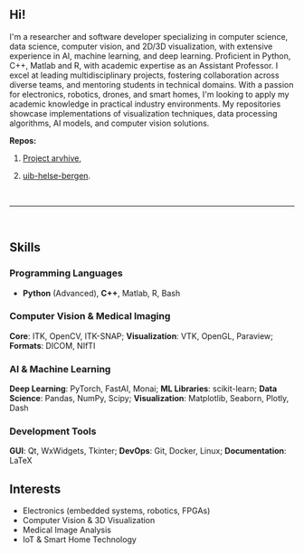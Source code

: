 ## Hi!

I'm a researcher and software developer specializing in computer science, data science, computer vision, and 2D/3D visualization, with extensive experience in AI, machine learning, and deep learning. Proficient in Python, C++, Matlab and R, with academic expertise as an Assistant Professor. I excel at leading multidisciplinary projects, fostering collaboration across diverse teams, and mentoring students in technical domains. With a passion for electronics, robotics, drones, and smart homes, I'm looking to apply my academic knowledge in practical industry environments. My repositories showcase implementations of visualization techniques, data processing algorithms, AI models, and computer vision solutions.

**Repos:**
1. [Project arvhive](https://github.com/marekkoc/project-archive),

2.  [uib-helse-bergen](https://github.com/marekkoc/uib-helse-bergen).
<br>
<hr>
<br>

## Skills
### Programming Languages
- **Python** (Advanced), **C++**, Matlab, R, Bash

### Computer Vision & Medical Imaging
**Core**: ITK, OpenCV, ITK-SNAP; **Visualization**: VTK, OpenGL, Paraview;  **Formats**: DICOM, NIfTI

### AI & Machine Learning
**Deep Learning**: PyTorch, FastAI, Monai; **ML Libraries**: scikit-learn;  **Data Science**: Pandas, NumPy, Scipy; **Visualization**: Matplotlib, Seaborn, Plotly, Dash

### Development Tools
**GUI**: Qt, WxWidgets, Tkinter; **DevOps**: Git, Docker, Linux; **Documentation**: LaTeX

## Interests
- Electronics (embedded systems, robotics, FPGAs)
- Computer Vision & 3D Visualization
- Medical Image Analysis
- IoT & Smart Home Technology

<!--
**marekkoc/marekkoc** is a ✨ _special_ ✨ repository because its `README.md` (this file) appears on your GitHub profile.

Here are some ideas to get you started:

- 🔭 I’m currently working on ...
- 🌱 I’m currently learning ...
- 👯 I’m looking to collaborate on ...
- 🤔 I’m looking for help with ...
- 💬 Ask me about ...
- 📫 How to reach me: ...
  📫 How to reach me: [web](https://marekkoc.github.io), [LinkedIn](https://www.linkedin.com/in/marek-kocinski-285a64110/)
- 😄 Pronouns: ...
- ⚡ Fun fact: ...
-->
